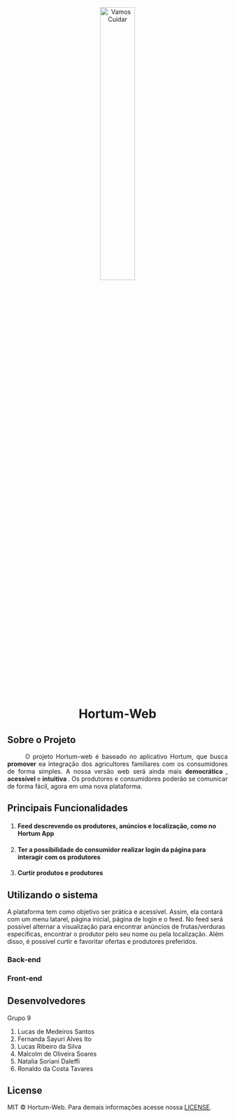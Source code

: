
<div align="center">
	<img width=40% src="https://github.com/ES-UFABC/Hortum-Web/blob/main/hortum-web.png?raw=true" alt="Vamos Cuidar" class="lg">
</div>

<!-- Nome do Projeto -->
<h1 align="center"> Hortum-Web </h1>


<!-- Descrição sobre o Projeto -->
## Sobre o Projeto

<p align="justify">&emsp; &emsp; O projeto Hortum-web é baseado no aplicativo Hortum, que busca <strong> promover </strong> ea integração dos agricultores familiares com os consumidores de forma simples. A nossa versão web será ainda mais <strong> democrática </strong>, <strong> acessível </strong> e <strong> intuitiva </strong>. Os produtores e consumidores poderão se comunicar de forma fácil, agora em uma nova plataforma. </p>


<!-- Funcionalidades Principais -->
## Principais Funcionalidades

1. #### Feed descrevendo os produtores, anúncios e localização, como no Hortum App
1. #### Ter a possibilidade do consumidor realizar login da página para interagir com os produtores
1. #### Curtir produtos e produtores

<!-- Usando o Sistema -->
## Utilizando o sistema

A plataforma tem como objetivo ser prática e acessível. Assim, ela contará com um menu latarel, página inicial, página de login e o feed. No feed será possível alternar a visualização para encontrar anúncios de frutas/verduras específicas, encontrar o produtor pelo seu nome ou pela localização. Além disso, é possível curtir e favoritar ofertas e produtores preferidos. 

<!-- Back-end -->
### Back-end

<!-- Front-end -->
### Front-end

<!-- Contributing -->
## Desenvolvedores

Grupo 9 

1. Lucas de Medeiros Santos
1. Fernanda Sayuri Alves Ito
1. Lucas Ribeiro da Silva
1. Malcolm de Oliveira Soares
1. Natalia Soriani Daleffi
1. Ronaldo da Costa Tavares

<!-- License -->
## License
MIT © Hortum-Web. Para demais informações acesse nossa [LICENSE](./LICENSE).
